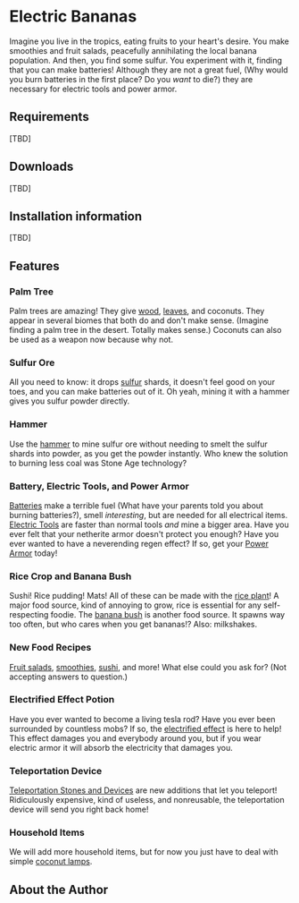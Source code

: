 # Electric Bananas

Imagine you live in the tropics, eating fruits to your heart's 
desire. You make smoothies and fruit salads, peacefully annihilating
the local banana population.  And then, you find some sulfur. You 
experiment with it, finding that you can make batteries! Although 
they are not a great fuel, (Why would you burn batteries in the first
place? Do you _want_ to die?) they are necessary for electric tools and 
power armor. 

## Requirements

[TBD]

## Downloads

[TBD]

## Installation information

[TBD]

## Features

### Palm Tree

Palm trees are amazing! They give
[wood](docs/palm.md), [leaves](docs/palm.md), and coconuts.
 They appear in several biomes that both do and don't make sense. (Imagine finding a palm
tree in the desert. Totally makes sense.) Coconuts can also be used as a weapon now
because why not.

### Sulfur Ore

All you need to know: it drops [sulfur](docs/sulfur.md) shards, it doesn't feel good on
your toes, and you can make batteries out of it. Oh yeah, mining it
with a hammer gives you sulfur powder directly.

### Hammer
Use the [hammer](docs/hammer.md) to mine sulfur ore without needing to smelt the sulfur
shards into powder, as you get the powder instantly. Who knew the 
solution to burning less coal was Stone Age technology?

### Battery, Electric Tools, and Power Armor
[Batteries](docs/electric_stuff.md) make a terrible fuel (What have your parents told you about burning 
batteries?), smell _interesting_, but are needed for all electrical 
items. [Electric Tools](docs/electric_stuff.md) are faster than normal tools _and_ mine a bigger area. Have you ever
felt that your netherite armor doesn't protect you enough? Have you ever wanted to have a neverending regen effect?
If so, get your [Power Armor](docs/electric_stuff.md) today!

### Rice Crop and Banana Bush
Sushi! Rice pudding! Mats! All of these can be made with the  [rice plant](docs/plants.md)! 
A major food source, kind of annoying to grow,
rice is essential for any self-respecting foodie.  The 
[banana bush](docs/plants.md) is another food source. It spawns way too often, 
but who cares when you get bananas!? Also: milkshakes.

### New Food Recipes
[Fruit salads](docs/food.md), [smoothies](docs/food.md), [sushi](docs/food.md), and more! What else could you ask for? 
(Not accepting answers to question.) 

### Electrified Effect Potion
Have you ever wanted to become a living tesla rod? Have you ever been surrounded by countless mobs? If so, the 
[electrified effect](docs/electrified_effect.md) is here to help! This effect damages you and everybody around you,
but if you wear electric armor it will absorb the electricity that damages you.

### Teleportation Device
[Teleportation Stones and Devices](docs/teleportation.md) are new additions that
let you teleport! Ridiculously expensive, kind of useless, and nonreusable, the
teleportation device will send you right back home!

### Household Items
We will add more household items, but for now you just have to deal with simple [coconut lamps](docs/palm).

## About the Author

